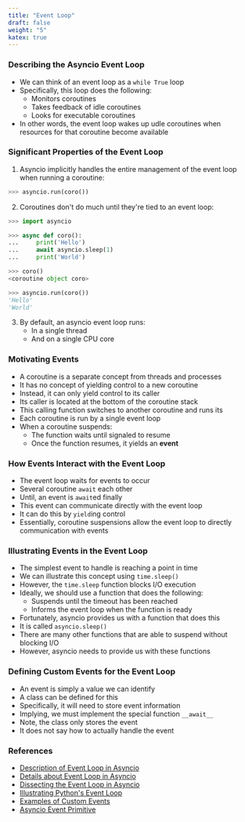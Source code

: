 ```yaml
---
title: "Event Loop"
draft: false
weight: "5"
katex: true
---
```


### Describing the Asyncio Event Loop
- We can think of an event loop as a `while True` loop
- Specifically, this loop does the following:
	- Monitors coroutines
	- Takes feedback of idle coroutines
	- Looks for executable coroutines
- In other words, the event loop wakes up udle coroutines when resources for that coroutine become available

### Significant Properties of the Event Loop
1. Asyncio implicitly handles the entire management of the event loop when running a coroutine:

```python
>>> asyncio.run(coro())
```

2. Coroutines don't do much until they're tied to an event loop:

```python
>>> import asyncio

>>> async def coro():
...     print('Hello')
...     await asyncio.sleep(1)
...     print('World')

>>> coro()
<coroutine object coro>

>>> asyncio.run(coro())
'Hello'
'World'
```

3. By default, an asyncio event loop runs:
	- In a single thread
	- And on a single CPU core

### Motivating Events
- A coroutine is a separate concept from threads and processes
- It has no concept of yielding control to a new coroutine
- Instead, it can only yield control to its caller
- Its caller is located at the bottom of the coroutine stack
- This calling function switches to another coroutine and runs its
- Each coroutine is run by a single event loop
- When a coroutine suspends:
	- The function waits until signaled to resume
	- Once the function resumes, it yields an **event**

### How Events Interact with the Event Loop
- The event loop waits for events to occur
- Several coroutine `await` each other
- Until, an event is `await`ed finally
- This event can communicate directly with the event loop
- It can do this by `yield`ing control
- Essentially, coroutine suspensions allow the event loop to directly communication with events

### Illustrating Events in the Event Loop
- The simplest event to handle is reaching a point in time
- We can illustrate this concept using `time.sleep()`
- However, the `time.sleep` function blocks I/O execution
- Ideally, we should use a function that does the following:
	- Suspends until the timeout has been reached
	- Informs the event loop when the function is ready
- Fortunately, asyncio provides us with a function that does this
- It is called `asyncio.sleep()`
- There are many other functions that are able to suspend without blocking I/O
- However, asyncio needs to provide us with these functions

### Defining Custom Events for the Event Loop
- An event is simply a value we can identify
- A class can be defined for this
- Specifically, it will need to store event information
- Implying, we must implement the special function `__await__`
- Note, the class only stores the event
- It does not say how to actually handle the event

### References
- [Description of Event Loop in Asyncio](https://realpython.com/async-io-python/#the-event-loop-and-asynciorun)
- [Details about Event Loop in Asyncio](https://stackoverflow.com/questions/49005651/how-does-asyncio-actually-work/51177895#51177895)
- [Dissecting the Event Loop in Asyncio](https://stackoverflow.com/a/51116910/12777044)
- [Illustrating Python's Event Loop](https://stackoverflow.com/a/56730924/12777044)
- [Examples of Custom Events](https://www.pythonsheets.com/notes/python-asyncio.html)
- [Asyncio Event Primitive](https://docs.python.org/3/library/asyncio-sync.html#asyncio.Event)
